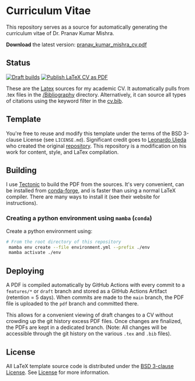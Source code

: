 # Curriculum Vitae

This repository serves as a source for automatically generating the curriculum vitae of Dr. Pranav Kumar Mishra. 

**Download** the latest version:
[pranav_kumar_mishra_cv.pdf](https://github.com/pranavmishra90/Curriculum-Vitae_Pranav-Mishra/raw/pdf/pranav_kumar_mishra_cv.pdf)

## Status

[![Draft builds](https://github.com/pranavmishra90/Curriculum-Vitae_Pranav-Mishra/actions/workflows/draft_cv.yml/badge.svg)](https://github.com/pranavmishra90/Curriculum-Vitae_Pranav-Mishra/actions) [![Publish LaTeX CV as PDF](https://github.com/pranavmishra90/Curriculum-Vitae_Pranav-Mishra/actions/workflows/save_pdf.yml/badge.svg)](https://github.com/pranavmishra90/Curriculum-Vitae_Pranav-Mishra/actions)


These are the [Latex](./pranav_kumar_mishra_cv.tex) sources for my academic CV. It automatically pulls from .tex files in the [/Bibliography](./Bibliography/) directory. Alternatively, it can source all types of citations using the keyword filter in the [cv.bib](./CV.bib).

## Template

You're free to reuse and modify this template under the terms of the BSD
3-clause License (see `LICENSE.md`). Significant credit goes to [Leonardo Uieda](https://github.com/leouieda) who created the original [repository](https://github.com/leouieda/cv). This repository is a modification on his work for content, style, and LaTex compilation.

## Building

I use [Tectonic](https://tectonic-typesetting.github.io) to build the PDF from
the sources.
It's very convenient, can be installed from
[conda-forge](https://github.com/conda-forge/tectonic-feedstock),
and is faster than using a normal LaTeX compiler.
There are many ways to install it (see their website for instructions).

### Creating a python environment using `mamba` (`conda`)

Create a python environment using:

````sh
# From the root directory of this repository
 mamba env create --file environment.yml --prefix ./env
 mamba activate ./env
````

## Deploying

A PDF is compiled automatically by GitHub Actions with every commit to a `features/*` or `draft` branch and stored as a GitHub Actions Artifact (retention = 5 days). When commits are made to the `main` branch, the PDF file is uploaded to the `pdf` branch and committed there.

This allows for a convenient viewing of draft changes to a CV without crowding up the git history excess PDF files. Once changes are finalized, the PDFs are kept in a dedicated branch. (Note: All changes will be accessible through the git history on the various `.tex` and `.bib` files).

## License

All LaTeX template source code is distributed under the
[BSD 3-clause License](https://opensource.org/licenses/BSD-3-Clause). See [License](./LICENSE.md) for more information.
